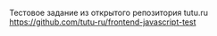 Тестовое задание из открытого репозитория tutu.ru
https://github.com/tutu-ru/frontend-javascript-test